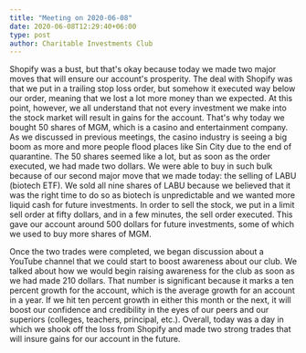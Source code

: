 ```yaml
---
title: "Meeting on 2020-06-08"
date: 2020-06-08T12:29:40+06:00
type: post
author: Charitable Investments Club
---
```

Shopify was a bust, but that's okay because today we made two major moves that will ensure our account's prosperity. The deal with Shopify was that we put in a trailing stop loss order, but somehow it executed way below our order, meaning that we lost a lot more money than we expected. At this point, however,  we all understand that not every investment we make into the stock market will result in gains for the account. That's why today we bought 50 shares of MGM, which is a casino and entertainment company. As we discussed in previous meetings, the casino industry is seeing a big boom as more and more people flood places like Sin City due to the end of quarantine. The 50 shares seemed like a lot, but as soon as the order executed, we had made two dollars. We were able to buy in such bulk because of our second major move that we made today: the selling of LABU (biotech ETF). We sold all nine shares of LABU because we believed that it was the right time to do so as biotech is unpredictable and we wanted more liquid cash for future investments. In order to sell the stock, we put in a limit sell order at fifty dollars, and in a few minutes, the sell order executed. This gave our account around 500 dollars for future investments, some of which we used to buy more shares of MGM. 

Once the two trades were completed, we began discussion about a YouTube channel that we could start to boost awareness about our club. We talked about how we would begin raising awareness for the club as soon as we had made 210 dollars. That number is significant because it marks a ten percent growth for the account, which is the average growth for an account in a year. If we hit ten percent growth in either this month or the next, it will boost our confidence and credibility in the eyes of our peers and our superiors (colleges, teachers, principal, etc.). Overall, today was a day in which we shook off the loss from Shopify and made two strong trades that will insure gains for our account in the future. 

